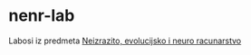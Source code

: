 # nenr-lab
Labosi iz predmeta [Neizrazito, evolucijsko i neuro racunarstvo](http://www.fer.unizg.hr/predmet/nenr)
